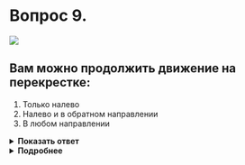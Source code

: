 # Вопрос 9.

![](https://s.drom.ru/i24228/pdd/tickets/2016/1543885126.jpg)

## Вам можно продолжить движение на перекрестке:

1. Только налево
2. Налево и в обратном направлении
3. В любом направлении

<details>
<summary><b>Показать ответ</b></summary>
Правильный ответ: 3
</details>
<details>
<summary><b>Подробнее</b></summary>
На перекрёстках разворот не запрещён. В данной ситуации можете продолжить движение в любом направлении. 
(Пункт 8.11 ПДД)
</details>